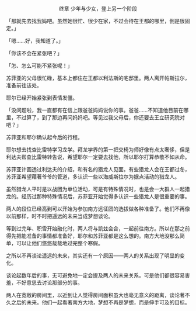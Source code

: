 <p align="center">终章 少年与少女，登上另一个阶段</p>

「那就先去找我妈吧。虽然她很忙、很少在家，不过会待在王都的哪里，倒是很固定。」

「嗯……好，我知道了。」

「你该不会在紧张吧？」

「怎、怎么可能不紧张呢！」

苏菲亚的父母很忙碌，基本上都住在王都以利法斯的宅邸里。两人离开帕斯拉尔，准备前往该处。

耶尔已经开始紧张到表情发僵。

「没问题啦，我一直都有在信上跟爸爸妈妈说你的事。爸爸……不知道他目前在哪里，不过算了，到了那边再问妈妈吧。等见过我父母后，你还要去王立研究院对吧？」

苏菲亚和耶尔确认起今后的行程。

耶尔想去找查比雷特学习龙学。拜龙学界的第一把交椅为师好像有点太奢侈，但是利达夫帮查比雷特转告说，希望耶尔一定要去找他，所以耶尔打算恭敬不如从命。

苏菲亚计画透过利达夫的介绍，和有名的猎龙人见面。有些猎龙人会在王都过冬，苏菲亚希望藉著爷爷的管道，多认识一些以海威斯拉尔为据点活动的猎龙人。

虽然猎龙人平时是以战团为单位活动，可是有特殊情况时，也是会一大群人一起猎龙的。经历过那种特殊情况后，苏菲亚开始觉得多认识一些猎龙人是很重要的事。

两人的段位已经高到可以开始为参加南方远征团的选拔做各种准备了。他们不再像以前那样，时不时把遥远的未来当成梦想谈论。

等到过完年、积雪开始融化时，两人将与凯兹会合，一起前往南方。所以在那之前得先把能准备的事情都准备好，耶尔和苏菲亚都是这么想的。南方大地没那么简单，可以让他们悠悠哉哉地过完整个寒假。

之所以不再谈论遥远的未来，其实还有一个原因——两人的关系出现了明显的变化。

谈论起数年后的事，无可避免地一定会提及两人的未来关系。可是他们都很容易害羞，不好意思去讨论那部分的事。

两人在宽敞的房间里，以近到让人觉得房间面积虽大也毫无意义的距离，谈论著不久之后的未来。他们一起看著南方大地，梦想不再是梦想，而是伸手可及的目标。

